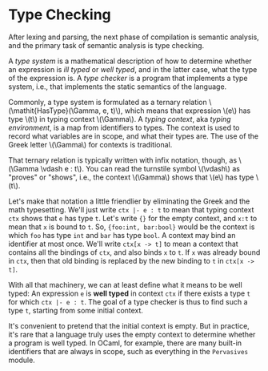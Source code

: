 # Type Checking

After lexing and parsing, the next phase of compilation is semantic
analysis, and the primary task of semantic analysis is type checking.

A *type system* is a mathematical description of how to determine
whether an expression is *ill typed* or *well typed*, and in the
latter case, what the type of the expression is.  A *type checker*
is a program that implements a type system, i.e., that implements
the static semantics of the language.

Commonly, a type system is formulated as a ternary relation 
\\(\\mathit{HasType}(\\Gamma, e, t)\\), which means that expression
\\(e\\) has type \\(t\\) in typing context \\(\\Gamma\\).
A *typing context*, aka *typing environment*, is a map from
identifiers to types.  The context is used to record what variables
are in scope, and what their types are.  The use of the Greek letter
\\(\\Gamma\\) for contexts is traditional.

That ternary relation is typically written with infix notation, though,
as \\(\\Gamma \\vdash e : t\\).  You can read the turnstile symbol
\\(\\vdash\\) as "proves" or "shows", i.e., the context \\(\\Gamma\\)
shows that \\(e\\) has type \\(t\\).

Let's make that notation a little friendlier by eliminating the Greek
and the math typesetting.  We'll just write `ctx |- e : t` to mean
that typing context `ctx` shows that `e` has type `t`.  Let's write
`{}` for the empty context, and `x:t` to mean that `x` is bound to `t`.
So, `{foo:int, bar:bool}` would be the context is which `foo`
has type `int` and `bar` has type `bool`.  A context may bind an
identifier at most once.  We'll write `ctx[x -> t]` to mean
a context that contains all the bindings of `ctx`, and also binds
`x` to `t`.  If `x` was already bound in `ctx`, then that old binding
is replaced by the new binding to `t` in `ctx[x -> t]`.

With all that machinery, we can at least define what it means to be well
typed: An expression `e` is **well typed** in context `ctx` if there
exists a type `t` for which `ctx |- e : t`. The goal of a type checker
is thus to find such a type `t`, starting from some initial context.

It's convenient to pretend that the initial context is empty. But in
practice, it's rare that a language truly uses the empty context to
determine whether a program is well typed. In OCaml, for example, there
are many built-in identifiers that are always in scope, such as
everything in the `Pervasives` module. 
